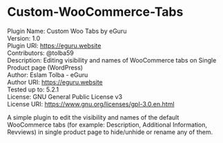 # Custom-WooCommerce-Tabs
Plugin Name:  Custom Woo Tabs by eGuru<br>
Version:      1.0<br>
Plugin URI:	  https://eguru.website<br>
Contributors: @tolba59<br>
Description:	Editing visibility and names of WooCommerce tabs on Single Product page (WordPress)<br>
Author:				Eslam Tolba - eGuru<br>
Author URI:		https://eguru.website<br>
Tested up to:	5.2.1<br>
License:      GNU General Public License v3<br>
License URI:  https://www.gnu.org/licenses/gpl-3.0.en.html<br>


A simple plugin to edit the visibility and names of the default WooCommerce tabs (for example: Description, Additional Information, Revviews) in single product page to hide/unhide or rename any of them.
